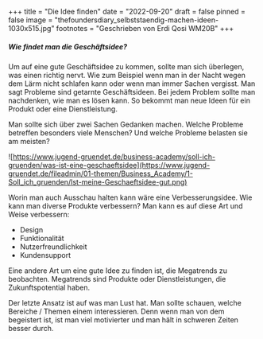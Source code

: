 +++
title = "Die Idee finden"
date = "2022-09-20"
draft = false
pinned = false
image = "thefoundersdiary_selbststaendig-machen-ideen-1030x515.jpg"
footnotes = "Geschrieben von Erdi Qosi WM20B"
+++
##### **W﻿ie findet man die Geschäftsidee?**

Um auf eine gute Geschäftsidee zu kommen, sollte man sich überlegen, was einen richtig nervt. Wie zum Beispiel wenn man in der Nacht wegen dem Lärm nicht schlafen kann oder wenn man immer Sachen vergisst. Man sagt Probleme sind getarnte Geschäftsideen. Bei jedem Problem sollte man nachdenken, wie man es lösen kann. So bekommt man neue Ideen für ein Produkt oder eine Dienstleistung. 

Man sollte sich über zwei Sachen Gedanken machen. Welche Probleme betreffen besonders viele Menschen? Und welche Probleme belasten sie am meisten? 

<!--StartFragment-->

![https://www.jugend-gruendet.de/business-academy/soll-ich-gruenden/was-ist-eine-geschaeftsidee](https://www.jugend-gruendet.de/fileadmin/01-themen/Business_Academy/1-Soll_ich_gruenden/Ist-meine-Geschaeftsidee-gut.png)

<!--EndFragment-->

Worin man auch Ausschau halten kann wäre eine Verbesserungsidee. Wie kann man diverse Produkte verbessern? Man kann es auf diese Art und Weise verbessern:

* Design 
* Funktionalität
* Nutzerfreundlichkeit 
* Kundensupport

Eine andere Art um eine gute Idee zu finden ist, die Megatrends zu beobachten. Megatrends sind Produkte oder Dienstleistungen, die Zukunftspotential haben.

Der letzte Ansatz ist auf was man Lust hat. Man sollte schauen, welche Bereiche / Themen einem interessieren. Denn wenn man von dem begeistert ist, ist man viel motivierter und man hält in schweren Zeiten besser durch.